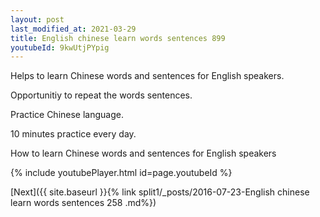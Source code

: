 ```yaml
---
layout: post
last_modified_at: 2021-03-29
title: English chinese learn words sentences 899 
youtubeId: 9kwUtjPYpig
---
```

 
 
Helps to learn Chinese words and sentences for English speakers.

Opportunitiy to repeat the words sentences. 

Practice Chinese language. 
 
10 minutes practice every day. 
 
How to learn Chinese words and sentences for English speakers 
 
{% include youtubePlayer.html id=page.youtubeId %}
 
 
[Next]({{ site.baseurl }}{% link  split1/_posts/2016-07-23-English chinese learn words sentences 258 .md%})
 
